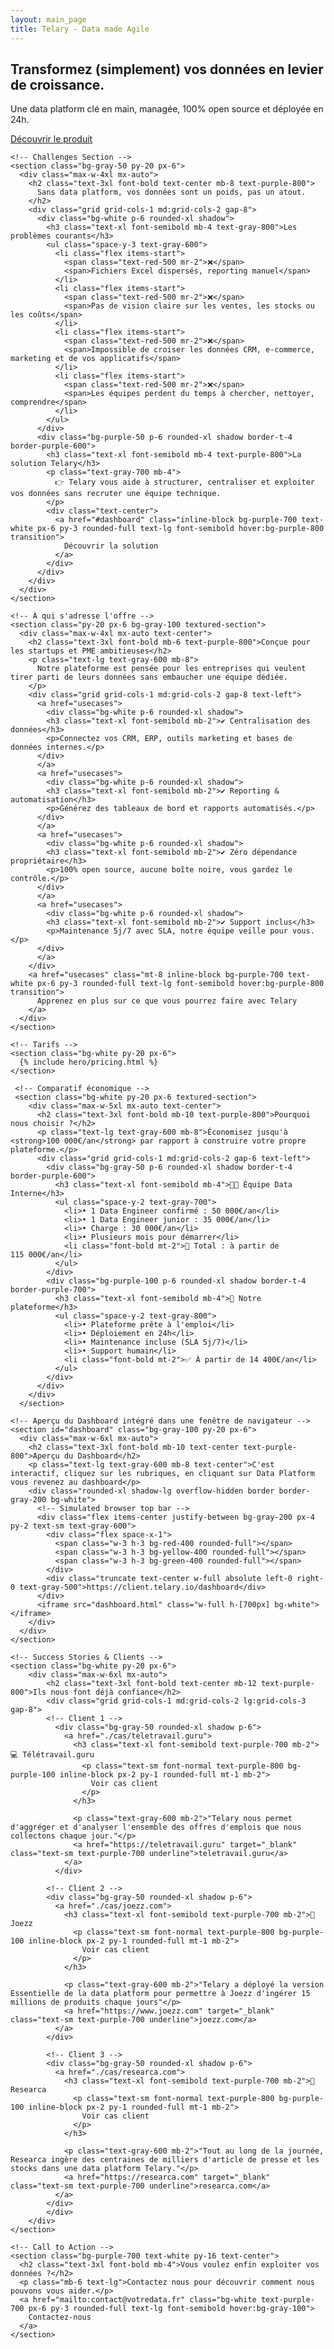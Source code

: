 ```yaml
---
layout: main_page
title: Telary - Data made Agile
---
```


  <body class="bg-gray-50 text-gray-900 font-sans">
    <!-- Hero -->
    <section class="bg-white py-20 px-6 text-center shadow-md textured-section-hero">
      <div class="max-w-4xl mx-auto">
        <h1 class="text-5xl font-extrabold text-purple-700 mb-4">
          Transformez (simplement) vos données en levier de croissance.
        </h1>
        <p class="text-xl text-gray-600 mb-6">
          Une data platform clé en main, managée, 100% open source et déployée en 24h.
        </p>
        <a href="#dashboard" class="bg-purple-700 text-white px-8 py-4 rounded-full text-lg font-semibold hover:bg-purple-800 transition">
          Découvrir le produit
        </a>
      </div>
    </section>

    <!-- Challenges Section -->
    <section class="bg-gray-50 py-20 px-6">
      <div class="max-w-4xl mx-auto">
        <h2 class="text-3xl font-bold text-center mb-8 text-purple-800">
          Sans data platform, vos données sont un poids, pas un atout.
        </h2>
        <div class="grid grid-cols-1 md:grid-cols-2 gap-8">
          <div class="bg-white p-6 rounded-xl shadow">
            <h3 class="text-xl font-semibold mb-4 text-gray-800">Les problèmes courants</h3>
            <ul class="space-y-3 text-gray-600">
              <li class="flex items-start">
                <span class="text-red-500 mr-2">❌</span>
                <span>Fichiers Excel dispersés, reporting manuel</span>
              </li>
              <li class="flex items-start">
                <span class="text-red-500 mr-2">❌</span>
                <span>Pas de vision claire sur les ventes, les stocks ou les coûts</span>
              </li>
              <li class="flex items-start">
                <span class="text-red-500 mr-2">❌</span>
                <span>Impossible de croiser les données CRM, e-commerce, marketing et de vos applicatifs</span>
              </li>
              <li class="flex items-start">
                <span class="text-red-500 mr-2">❌</span>
                <span>Les équipes perdent du temps à chercher, nettoyer, comprendre</span>
              </li>
            </ul>
          </div>
          <div class="bg-purple-50 p-6 rounded-xl shadow border-t-4 border-purple-600">
            <h3 class="text-xl font-semibold mb-4 text-purple-800">La solution Telary</h3>
            <p class="text-gray-700 mb-4">
              👉 Telary vous aide à structurer, centraliser et exploiter vos données sans recruter une équipe technique.
            </p>
            <div class="text-center">
              <a href="#dashboard" class="inline-block bg-purple-700 text-white px-6 py-3 rounded-full text-lg font-semibold hover:bg-purple-800 transition">
                Découvrir la solution
              </a>
            </div>
          </div>
        </div>
      </div>
    </section>

    <!-- À qui s'adresse l'offre -->
    <section class="py-20 px-6 bg-gray-100 textured-section">
      <div class="max-w-4xl mx-auto text-center">
        <h2 class="text-3xl font-bold mb-6 text-purple-800">Conçue pour les startups et PME ambitieuses</h2>
        <p class="text-lg text-gray-600 mb-8">
          Notre plateforme est pensée pour les entreprises qui veulent tirer parti de leurs données sans embaucher une équipe dédiée.
        </p>
        <div class="grid grid-cols-1 md:grid-cols-2 gap-8 text-left">
          <a href="usecases">
            <div class="bg-white p-6 rounded-xl shadow">
            <h3 class="text-xl font-semibold mb-2">✔️ Centralisation des données</h3>
            <p>Connectez vos CRM, ERP, outils marketing et bases de données internes.</p>
          </div>
          </a>
          <a href="usecases">
            <div class="bg-white p-6 rounded-xl shadow">
            <h3 class="text-xl font-semibold mb-2">✔️ Reporting & automatisation</h3>
            <p>Générez des tableaux de bord et rapports automatisés.</p>
          </div>
          </a>
          <a href="usecases">
            <div class="bg-white p-6 rounded-xl shadow">
            <h3 class="text-xl font-semibold mb-2">✔️ Zéro dépendance propriétaire</h3>
            <p>100% open source, aucune boîte noire, vous gardez le contrôle.</p>
          </div>
          </a>
          <a href="usecases">
            <div class="bg-white p-6 rounded-xl shadow">
            <h3 class="text-xl font-semibold mb-2">✔️ Support inclus</h3>
            <p>Maintenance 5j/7 avec SLA, notre équipe veille pour vous.</p>
          </div>
          </a>
        </div>
        <a href="usecases" class="mt-8 inline-block bg-purple-700 text-white px-6 py-3 rounded-full text-lg font-semibold hover:bg-purple-800 transition">
          Apprenez en plus sur ce que vous pourrez faire avec Telary
        </a>
      </div>
    </section>

    <!-- Tarifs -->
    <section class="bg-white py-20 px-6">
      {% include hero/pricing.html %}
    </section>

     <!-- Comparatif économique -->
     <section class="bg-white py-20 px-6 textured-section">
        <div class="max-w-5xl mx-auto text-center">
          <h2 class="text-3xl font-bold mb-10 text-purple-800">Pourquoi nous choisir ?</h2>
          <p class="text-lg text-gray-600 mb-8">Économisez jusqu'à <strong>100 000€/an</strong> par rapport à construire votre propre plateforme.</p>
          <div class="grid grid-cols-1 md:grid-cols-2 gap-6 text-left">
            <div class="bg-gray-50 p-6 rounded-xl shadow border-t-4 border-purple-600">
              <h3 class="text-xl font-semibold mb-4">👩‍💻 Équipe Data Interne</h3>
              <ul class="space-y-2 text-gray-700">
                <li>• 1 Data Engineer confirmé : 50 000€/an</li>
                <li>• 1 Data Engineer junior : 35 000€/an</li>
                <li>• Charge : 30 000€/an</li>
                <li>• Plusieurs mois pour démarrer</li>
                <li class="font-bold mt-2">💸 Total : à partir de 115 000€/an</li>
              </ul>
            </div>
            <div class="bg-purple-100 p-6 rounded-xl shadow border-t-4 border-purple-700">
              <h3 class="text-xl font-semibold mb-4">🚀 Notre plateforme</h3>
              <ul class="space-y-2 text-gray-800">
                <li>• Plateforme prête à l'emploi</li>
                <li>• Déploiement en 24h</li>
                <li>• Maintenance incluse (SLA 5j/7)</li>
                <li>• Support humain</li>
                <li class="font-bold mt-2">✅ À partir de 14 400€/an</li>
              </ul>
            </div>
          </div>
        </div>
      </section>

    <!-- Aperçu du Dashboard intégré dans une fenêtre de navigateur -->
    <section id="dashboard" class="bg-gray-100 py-20 px-6">
      <div class="max-w-6xl mx-auto">
        <h2 class="text-3xl font-bold mb-10 text-center text-purple-800">Aperçu du Dashboard</h2>
        <p class="text-lg text-gray-600 mb-8 text-center">C'est interactif, cliquez sur les rubriques, en cliquant sur Data Platform vous revenez au dashboard</p>
        <div class="rounded-xl shadow-lg overflow-hidden border border-gray-200 bg-white">
          <!-- Simulated browser top bar -->
          <div class="flex items-center justify-between bg-gray-200 px-4 py-2 text-sm text-gray-600">
            <div class="flex space-x-1">
              <span class="w-3 h-3 bg-red-400 rounded-full"></span>
              <span class="w-3 h-3 bg-yellow-400 rounded-full"></span>
              <span class="w-3 h-3 bg-green-400 rounded-full"></span>
            </div>
            <div class="truncate text-center w-full absolute left-0 right-0 text-gray-500">https://client.telary.io/dashboard</div>
          </div>
          <iframe src="dashboard.html" class="w-full h-[700px] bg-white"></iframe>
        </div>
      </div>
    </section>

    <!-- Success Stories & Clients -->
    <section class="bg-white py-20 px-6">
        <div class="max-w-6xl mx-auto">
            <h2 class="text-3xl font-bold text-center mb-12 text-purple-800">Ils nous font déjà confiance</h2>
            <div class="grid grid-cols-1 md:grid-cols-2 lg:grid-cols-3 gap-8">
            <!-- Client 1 -->
              <div class="bg-gray-50 rounded-xl shadow p-6">
                <a href="./cas/teletravail.guru">
                  <h3 class="text-xl font-semibold text-purple-700 mb-2">💻 Télétravail.guru
                    <p class="text-sm font-normal text-purple-800 bg-purple-100 inline-block px-2 py-1 rounded-full mt-1 mb-2">
                      Voir cas client
                    </p>
                  </h3>
                  
                  <p class="text-gray-600 mb-2">"Telary nous permet d'aggréger et d'analyser l'ensemble des offres d'emplois que nous collectons chaque jour."</p>
                  <a href="https://teletravail.guru" target="_blank" class="text-sm text-purple-700 underline">teletravail.guru</a>
                </a>
              </div>
    
            <!-- Client 2 -->
            <div class="bg-gray-50 rounded-xl shadow p-6">
              <a href="./cas/joezz.com">
                <h3 class="text-xl font-semibold text-purple-700 mb-2">🚀 Joezz
                  <p class="text-sm font-normal text-purple-800 bg-purple-100 inline-block px-2 py-1 rounded-full mt-1 mb-2">
                    Voir cas client
                  </p>
                </h3>
                
                <p class="text-gray-600 mb-2">"Telary a déployé la version Essentielle de la data platform pour permettre à Joezz d'ingérer 15 millions de produits chaque jours"</p>
                <a href="https://www.joezz.com" target="_blank" class="text-sm text-purple-700 underline">joezz.com</a>
              </a>
            </div>
    
            <!-- Client 3 -->
            <div class="bg-gray-50 rounded-xl shadow p-6">
              <a href="./cas/researca.com">
                <h3 class="text-xl font-semibold text-purple-700 mb-2">📰 Researca
                  <p class="text-sm font-normal text-purple-800 bg-purple-100 inline-block px-2 py-1 rounded-full mt-1 mb-2">
                    Voir cas client
                  </p>
                </h3>
                
                <p class="text-gray-600 mb-2">"Tout au long de la journée, Researca ingère des centraines de milliers d'article de presse et les stocks dans une data platform Telary."</p>
                <a href="https://researca.com" target="_blank" class="text-sm text-purple-700 underline">researca.com</a>
              </a>
            </div>
            </div>
        </div>
    </section>

    <!-- Call to Action -->
    <section class="bg-purple-700 text-white py-16 text-center">
      <h2 class="text-3xl font-bold mb-4">Vous voulez enfin exploiter vos données ?</h2>
      <p class="mb-6 text-lg">Contactez nous pour découvrir comment nous pouvons vous aider.</p>
      <a href="mailto:contact@votredata.fr" class="bg-white text-purple-700 px-6 py-3 rounded-full text-lg font-semibold hover:bg-gray-100">
        Contactez-nous
      </a>
    </section>
